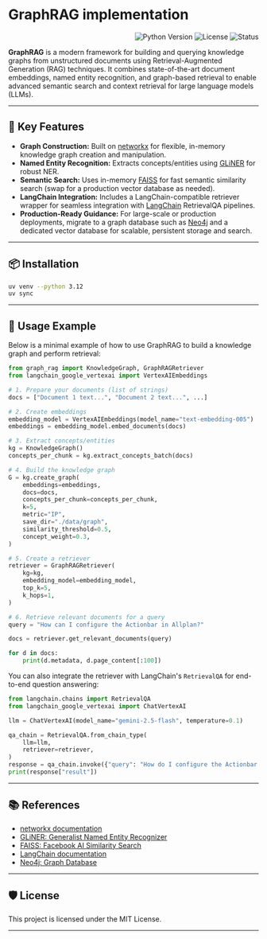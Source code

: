 # GraphRAG implementation

<p align="right">
  <img src="https://img.shields.io/badge/Python-3.12+-blue.svg" alt="Python Version">
  <img src="https://img.shields.io/badge/License-MIT-green.svg" alt="License">
  <img src="https://img.shields.io/badge/Status-Alpha-orange.svg" alt="Status">
</p>

**GraphRAG** is a modern framework for building and querying knowledge graphs from unstructured documents using Retrieval-Augmented Generation (RAG) techniques. It combines state-of-the-art document embeddings, named entity recognition, and graph-based retrieval to enable advanced semantic search and context retrieval for large language models (LLMs).

---

## 🚀 Key Features

- **Graph Construction:** Built on [networkx](https://networkx.org/) for flexible, in-memory knowledge graph creation and manipulation.
- **Named Entity Recognition:** Extracts concepts/entities using [GLiNER](https://github.com/urchade/gliner) for robust NER.
- **Semantic Search:** Uses in-memory [FAISS](https://github.com/facebookresearch/faiss) for fast semantic similarity search (swap for a production vector database as needed).
- **LangChain Integration:** Includes a LangChain-compatible retriever wrapper for seamless integration with [LangChain](https://python.langchain.com/) RetrievalQA pipelines.
- **Production-Ready Guidance:** For large-scale or production deployments, migrate to a graph database such as [Neo4j](https://neo4j.com/) and a dedicated vector database for scalable, persistent storage and search.

---

## 📦 Installation

```bash
uv venv --python 3.12
uv sync
```

---

## 📝 Usage Example

Below is a minimal example of how to use GraphRAG to build a knowledge graph and perform retrieval:

```python
from graph_rag import KnowledgeGraph, GraphRAGRetriever
from langchain_google_vertexai import VertexAIEmbeddings

# 1. Prepare your documents (list of strings)
docs = ["Document 1 text...", "Document 2 text...", ...]

# 2. Create embeddings
embedding_model = VertexAIEmbeddings(model_name="text-embedding-005")
embeddings = embedding_model.embed_documents(docs)

# 3. Extract concepts/entities
kg = KnowledgeGraph()
concepts_per_chunk = kg.extract_concepts_batch(docs)

# 4. Build the knowledge graph
G = kg.create_graph(
	embeddings=embeddings,
	docs=docs,
	concepts_per_chunk=concepts_per_chunk,
	k=5,
	metric="IP",
	save_dir="./data/graph",
	similarity_threshold=0.5,
	concept_weight=0.3,
)

# 5. Create a retriever
retriever = GraphRAGRetriever(
	kg=kg,
	embedding_model=embedding_model,
	top_k=5,
	k_hops=1,
)

# 6. Retrieve relevant documents for a query
query = "How can I configure the Actionbar in Allplan?"

docs = retriever.get_relevant_documents(query)

for d in docs:
	print(d.metadata, d.page_content[:100])
```

You can also integrate the retriever with LangChain's `RetrievalQA` for end-to-end question answering:

```python
from langchain.chains import RetrievalQA
from langchain_google_vertexai import ChatVertexAI

llm = ChatVertexAI(model_name="gemini-2.5-flash", temperature=0.1)

qa_chain = RetrievalQA.from_chain_type(
	llm=llm,
	retriever=retriever,
)
response = qa_chain.invoke({"query": "How do I configure the Actionbar in Allplan?"})
print(response["result"])
```

---

## 📚 References

- [networkx documentation](https://networkx.org/)
- [GLiNER: Generalist Named Entity Recognizer](https://github.com/urchade/gliner)
- [FAISS: Facebook AI Similarity Search](https://github.com/facebookresearch/faiss)
- [LangChain documentation](https://python.langchain.com/)
- [Neo4j: Graph Database](https://neo4j.com/)

---

## 🛡️ License

This project is licensed under the MIT License.

---
